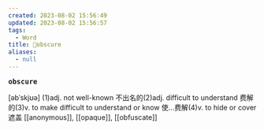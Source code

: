 ```yaml
---
created: 2023-08-02 15:56:49
updated: 2023-08-02 15:56:57
tags:
  - Word
title: 📖obscure
aliases:
  - null
---
```


<pre><strong>obscure</strong></pre>
[əbˈskjʊə]
(1)adj. not well-known 不出名的(2)adj. difficult to understand 费解的(3)v. to make difficult to understand or know 使...费解(4)v. to hide or cover 遮盖
[[anonymous]], [[opaque]], [[obfuscate]]
